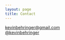 ```yaml
---
layout: page
title: Contact
---
```


<P>
<a href="mailto:kevinbehringer@gmail.com"><i class="fas fa-envelope"></i> kevinbehringer@gmail.com</a><Br />
<a href="http://twitter.com/kevinbehringer"><i class="fab fa-twitter"></i> @kevinbehringer</a><Br />
<a href="http://instagram.com/kevinbehringer"><i class="fab fa-instagram"></i></a><br />
</p>
